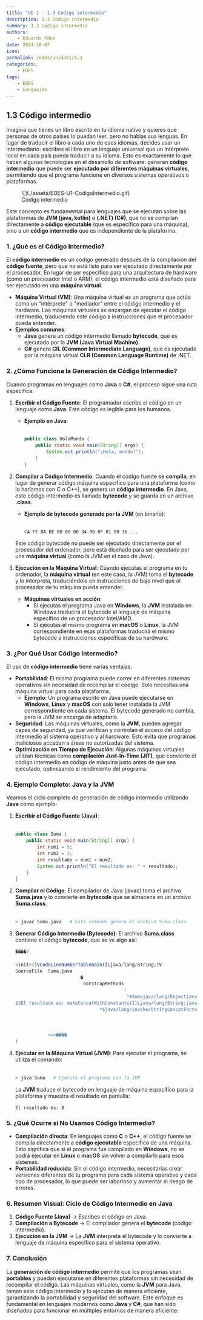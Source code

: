 ```yaml
---
title: "UD 1 - 1.3 Código intermedio"
description: 1.3 Código intermedio
summary: 1.3 Código intermedio
authors:
    - Eduardo Fdez
date: 2024-10-07
icon:   
permalink: /edes/unidad1/1.3
categories:
    - EDES
tags:
    - EDES
    - Lenguajes
---
```


## 1.3 Código intermedio

Imagina que tienes un libro escrito en tu idioma nativo y quieres que personas de otros países lo puedan leer, pero no hablas sus lenguas. En lugar de traducir el libro a cada uno de esos idiomas, decides usar un intermediario: escribes el libro en un lenguaje universal que un intérprete local en cada país pueda traducir a su idioma. Esto es exactamente lo que hacen algunas tecnologías en el desarrollo de software: generan **código intermedio** que puede ser **ejecutado por diferentes máquinas virtuales**, permitiendo que el programa funcione en diversos sistemas operativos o plataformas.

<figure markdown>
  ![](./assets/EDES-U1-CodigoIntermedio.gif)
  <figcaption>Código intermedio</figcaption>
</figure>

Este concepto es fundamental para lenguajes que se ejecutan sobre las plataformas de **JVM (java, kotlin)** o **(.NET) (C#)**, que no se compilan directamente a **código ejecutable** (que es específico para una máquina), sino a un **código intermedio** que es independiente de la plataforma.


### 1. ¿Qué es el Código Intermedio?

El **código intermedio** es un código generado después de la compilación del **código fuente**, pero que no está listo para ser ejecutado directamente por el procesador. En lugar de ser específico para una arquitectura de hardware (como un procesador Intel o ARM), el código intermedio está diseñado para ser ejecutado en una **máquina virtual**.

- **Máquina Virtual (VM)**: Una máquina virtual es un programa que actúa como un "intérprete" o "mediador" entre el código intermedio y el hardware. Las máquinas virtuales se encargan de ejecutar el código intermedio, traduciendo este código a instrucciones que el procesador pueda entender.
- **Ejemplos comunes**:
    - **Java** genera un código intermedio llamado **bytecode**, que es ejecutado por la **JVM (Java Virtual Machine)**.
    - **C#** genera **CIL (Common Intermediate Language)**, que es ejecutado por la máquina virtual **CLR (Common Language Runtime)** de .NET.

### 2. ¿Cómo Funciona la Generación de Código Intermedio?

Cuando programas en lenguajes como **Java** o **C#**, el proceso sigue una ruta específica:

1. **Escribir el Código Fuente**: El programador escribe el código en un lenguaje como **Java**. Este código es legible para los humanos.
    - **Ejemplo en Java**:

        ```java
        
        public class HolaMundo {
            public static void main(String[] args) {
                System.out.println("¡Hola, mundo!");
            }
        }
        
        ```

2. **Compilar a Código Intermedio**: Cuando el código fuente se **compila**, en lugar de generar código máquina específico para una plataforma (como lo haríamos con C o C++), se genera un **código intermedio**. En Java, este código intermedio es llamado **bytecode** y se guarda en un archivo **.class**.
    - **Ejemplo de bytecode generado por la JVM** (en binario):

        ```
        
        CA FE BA BE 00 00 00 34 00 0F 01 00 16 ...
        
        ```

    Este código bytecode no puede ser ejecutado directamente por el procesador del ordenador, pero está diseñado para ser ejecutado por una **máquina virtual** (como la JVM en el caso de Java).

3. **Ejecución en la Máquina Virtual**: Cuando ejecutas el programa en tu ordenador, la **máquina virtual** (en este caso, la JVM) toma el **bytecode** y lo interpreta, traduciéndolo en instrucciones de bajo nivel que el procesador de tu máquina pueda entender.
    - **Máquinas virtuales en acción**:
        - Si ejecutas el programa Java en **Windows**, la **JVM** instalada en Windows traducirá el bytecode al lenguaje de máquina específico de un procesador Intel/AMD.
        - Si ejecutas el mismo programa en **macOS** o **Linux**, la JVM correspondiente en esas plataformas traducirá el mismo bytecode a instrucciones específicas de su hardware.


### 3. ¿Por Qué Usar Código Intermedio?

El uso de **código intermedio** tiene varias ventajas:

- **Portabilidad**: El mismo programa puede correr en diferentes sistemas operativos sin necesidad de recompilar el código. Solo necesitas una máquina virtual para cada plataforma.
    - **Ejemplo**: Un programa escrito en Java puede ejecutarse en **Windows**, **Linux** y **macOS** con solo tener instalada la JVM correspondiente en cada sistema. El bytecode generado no cambia, pero la JVM se encarga de adaptarlo.
- **Seguridad**: Las máquinas virtuales, como la **JVM**, pueden agregar capas de seguridad, ya que verifican y controlan el acceso del código intermedio al sistema operativo y al hardware. Esto evita que programas maliciosos accedan a áreas no autorizadas del sistema.
- **Optimización en Tiempo de Ejecución**: Algunas máquinas virtuales utilizan técnicas como **compilación Just-In-Time (JIT)**, que convierte el código intermedio en código de máquina justo antes de que sea ejecutado, optimizando el rendimiento del programa.

### 4. Ejemplo Completo: Java y la JVM

Veamos el ciclo completo de generación de código intermedio utilizando **Java** como ejemplo:

1. **Escribir el Código Fuente (Java)**:

    ```java
    
    public class Suma {
        public static void main(String[] args) {
            int num1 = 5;
            int num2 = 3;
            int resultado = num1 + num2;
            System.out.println("El resultado es: " + resultado);
        }
    }
    
    ```

2. **Compilar el Código**: El compilador de Java (javac) toma el archivo **Suma.java** y lo convierte en **bytecode** que se almacena en un archivo **Suma.class**.

    ```bash
    
    > javac Suma.java   # Este comando genera el archivo Suma.class
    
    ```

3. **Generar Código Intermedio (Bytecode)**: El archivo **Suma.class** contiene el código **bytecode**, que se ve algo así:

    ```r
    ����7.
    	
    <init>()VCodeLineNumberTablemain([Ljava/lang/String;)V
    SourceFile	Suma.java
                            �
                             ootstrapMethods
                                            !
                                             "#Sumajava/lang/Objectjava/lang/SystemoutLjava/io/PrintStream;
    $%El resultado es: makeConcatWithConstants(I)Ljava/lang/String;java/io/PrintStreamprintln(Ljava/lang/String;)V&
                                   *$java/lang/invoke/StringConcatFactory,Lookup
                                                                                InnerClasses�(Ljava/lang/invoke/MethodHandles$Lookup;Ljava/lang/String;Ljava/lang/invoke/MethodType;Ljava/lang/String;[Ljava/lang/Object;)Ljava/lang/invoke/CallSite;-%java/lang/invoke/MethodHandles$Lookupjava/lang/invoke/MethodHandles! *��
    	
    
            	<=>����
    )
    
    ```

4. **Ejecutar en la Máquina Virtual (JVM)**: Para ejecutar el programa, se utiliza el comando:

    ```bash
    
    > java Suma   # Ejecuta el programa con la JVM
    
    ```

   La **JVM** traduce el bytecode en lenguaje de máquina específico para la plataforma y muestra el resultado en pantalla:

    ```text
    El resultado es: 8
    
    ```


### 5. ¿Qué Ocurre si No Usamos Código Intermedio?

- **Compilación directa**: En lenguajes como **C** o **C++**, el código fuente se compila directamente a **código ejecutable** específico de una máquina. Esto significa que si el programa fue compilado en **Windows**, no se podrá ejecutar en **Linux** o **macOS** sin volver a compilarlo para esos sistemas.
- **Portabilidad reducida**: Sin el código intermedio, necesitarías crear versiones diferentes de tu programa para cada sistema operativo y cada tipo de procesador, lo que puede ser laborioso y aumentar el riesgo de errores.

### 6. Resumen Visual: Ciclo de Código Intermedio en Java

1. **Código Fuente (Java)** → Escribes el código en Java.
2. **Compilación a Bytecode** → El compilador genera el **bytecode** (código intermedio).
3. **Ejecución en la JVM** → La **JVM** interpreta el bytecode y lo convierte a lenguaje de máquina específico para el sistema operativo.

### 7. Conclusión

La **generación de código intermedio** permite que los programas sean **portables** y puedan ejecutarse en diferentes plataformas sin necesidad de recompilar el código. Las máquinas virtuales, como la **JVM** para Java, toman este código intermedio y lo ejecutan de manera eficiente, garantizando la portabilidad y seguridad del software. Este enfoque es fundamental en lenguajes modernos como **Java** y **C#**, que han sido diseñados para funcionar en múltiples entornos de manera eficiente.


